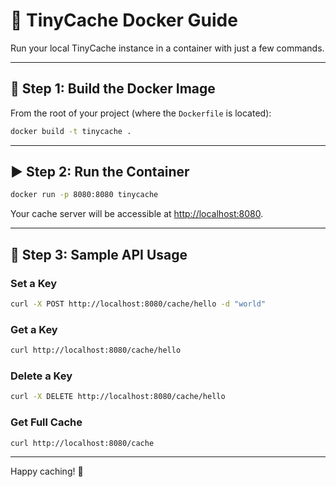 # 🐳 TinyCache Docker Guide

Run your local TinyCache instance in a container with just a few commands.

---

## 🔧 Step 1: Build the Docker Image

From the root of your project (where the `Dockerfile` is located):

```bash
docker build -t tinycache .
```

---

## ▶️ Step 2: Run the Container

```bash
docker run -p 8080:8080 tinycache
```

Your cache server will be accessible at [http://localhost:8080](http://localhost:8080).

---

## 🔁 Step 3: Sample API Usage

### Set a Key

```bash
curl -X POST http://localhost:8080/cache/hello -d "world"
```

### Get a Key

```bash
curl http://localhost:8080/cache/hello
```

### Delete a Key

```bash
curl -X DELETE http://localhost:8080/cache/hello
```

### Get Full Cache

```bash
curl http://localhost:8080/cache
```

---

Happy caching! 🚀
